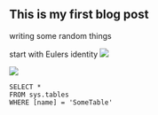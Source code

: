 ## This is my first blog post

writing some random things

start with Eulers identity <img src="https://render.githubusercontent.com/render/math?math=\LARGE e^{i \pi} = -1">

<img src="https://render.githubusercontent.com/render/math?math=e%5E%7Bi%5Cpi%7D%0A">

 ```tsql
 SELECT *
 FROM sys.tables
 WHERE [name] = 'SomeTable'
 ```
